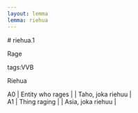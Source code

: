 ```yaml
---
layout: lemma
lemma: riehua
---
```


<div class="sense">
# <span class="sensename">riehua.1</span>

<span class="description">Rage</span>

tags:VVB

<span class="description">Riehua</span>

A0 | Entity who rages |   | Taho, joka riehuu |  
A1 | Thing raging |  | Asia, joka riehuu | 

</div>

